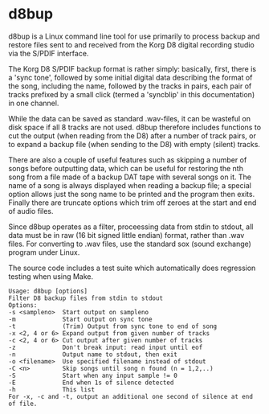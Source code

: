 d8bup
=====

d8bup is a Linux command line tool for use primarily to process backup and
restore files sent to and received from the Korg D8 digital recording studio
via the S/PDIF interface.

The Korg D8 S/PDIF backup format is rather simply: basically, first, there is a
'sync tone', followed by some initial digital data describing the format of the
song, including the name, followed by the tracks in pairs, each pair of tracks
prefixed by a small click (termed a 'syncblip' in this documentation) in one
channel.

While the data can be saved as standard .wav-files, it can be wasteful
on disk space if all 8 tracks are not used. d8bup therefore includes
functions to cut the output (when reading from the D8) after a number of
track pairs, or to expand a backup file (when sending to the D8) with
empty (silent) tracks.

There are also a couple of useful features such as skipping a number of songs
before outputting data, which can be useful for restoring the nth song from a
file made of a backup DAT tape with several songs on it. The name of a song
is always displayed when reading a backup file; a special option allows
just the song name to be printed and the program then exits.
Finally there are truncate options which trim off zeroes at the start and
end of audio files.

Since d8bup operates as a filter, proceessing data from stdin to stdout, all
data must be in raw (16 bit signed little endian) format, rather than .wav
files. For converting to .wav files, use the standard sox (sound exchange)
program under Linux.

The source code includes a test suite which automatically does regression
testing when using Make.

    Usage: d8bup [options]
    Filter D8 backup files from stdin to stdout
    Options:
    -s <sampleno>  Start output on sampleno
    -m             Start output on sync tone
    -t             (Trim) Output from sync tone to end of song
    -x <2, 4 or 6> Expand output from given number of tracks
    -c <2, 4 or 6> Cut output after given number of tracks
    -z             Don't break input: read input until eof
    -n             Output name to stdout, then exit
    -o <filename>  Use specified filename instead of stdout
    -C <n>         Skip songs until song n found (n = 1,2,..)
    -S             Start when any input sample != 0
    -E             End when 1s of silence detected
    -h             This list
    For -x, -c and -t, output an additional one second of silence at end of file.
